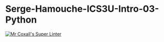 # Serge-Hamouche-ICS3U-Intro-03-Python
[![Mr Coxall's Super Linter](https://github.comICS3U-C-Programming-Serge-H/Unit1-03-Python/workflows/Mr%20Coxall's%20Super%20Linter/badge.svg)](https://github.com/ICS3U-C-Programming-Serge-H/Unit1-03-Python/actions/)
